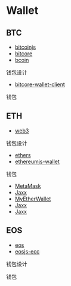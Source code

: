 # Wallet

## BTC

- [bitcoinjs](https://github.com/bitcoinjs/bitcoinjs-lib)
- [bitcore](https://github.com/bitpay/bitcore-lib)
- [bcoin](https://github.com/bcoin-org/bcoin)

钱包设计

- [bitcore-wallet-client](https://github.com/bitpay/bitcore-wallet-client)

钱包

## ETH

- [web3](https://github.com/ethereum/web3.js)

钱包设计

- [ethers](https://github.com/ethers-io/ethers.js)
- [ethereumjs-wallet](https://github.com/ethereumjs/ethereumjs-wallet)

钱包

- [MetaMask]()
- [Jaxx]()
- [MyEtherWallet]()
- [Jaxx]()
- [Jaxx]()

## EOS

- [eos](http://eosio.github.io/eosjs)  
- [eosjs-ecc](https://github.com/EOSIO/eosjs-ecc)

钱包设计

钱包